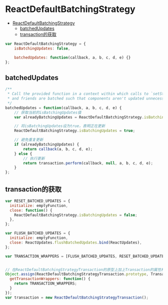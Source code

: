 # ReactDefaultBatchingStrategy

<!-- TOC -->

- [ReactDefaultBatchingStrategy](#reactdefaultbatchingstrategy)
    - [batchedUpdates](#batchedupdates)
    - [transaction的获取](#transaction的获取)

<!-- /TOC -->

```js
var ReactDefaultBatchingStrategy = {
    isBatchingUpdates: false,

    batchedUpdates: function(callback, a, b, c, d, e) {}
};
```

## batchedUpdates

```js
/**
 * Call the provided function in a context within which calls to `setState`
 * and friends are batched such that components aren't updated unnecessarily.
 */
batchedUpdates = function(callback, a, b, c, d, e) {
    // 获取当前的isBatchingUpdates值
    var alreadyBatchingUpdates = ReactDefaultBatchingStrategy.isBatchingUpdates;

    // 将isBatchingUpdates设为true，表明正在更新
    ReactDefaultBatchingStrategy.isBatchingUpdates = true;

    // 避免重复更新
    if (alreadyBatchingUpdates) {
        return callback(a, b, c, d, e);
    } else {
        // 执行更新
        return transaction.perform(callback, null, a, b, c, d, e);
    }
};
```

## transaction的获取

```js
var RESET_BATCHED_UPDATES = {
  initialize: emptyFunction,
  close: function() {
    ReactDefaultBatchingStrategy.isBatchingUpdates = false;
  },
};

var FLUSH_BATCHED_UPDATES = {
  initialize: emptyFunction,
  close: ReactUpdates.flushBatchedUpdates.bind(ReactUpdates),
};

var TRANSACTION_WRAPPERS = [FLUSH_BATCHED_UPDATES, RESET_BATCHED_UPDATES];


// 在ReactDefaultBatchingStrategyTransaction的原型上加上Transaction的属性和getTransactionWrappers方法
Object.assign(ReactDefaultBatchingStrategyTransaction.prototype, Transaction, {
  getTransactionWrappers: function() {
    return TRANSACTION_WRAPPERS;
  }
});
var transaction = new ReactDefaultBatchingStrategyTransaction();

```
